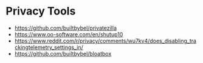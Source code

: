 # Privacy Tools
- https://github.com/builtbybel/privatezilla
- https://www.oo-software.com/en/shutup10
- https://www.reddit.com/r/privacy/comments/wu7kv4/does_disabling_trackingtelemetry_settings_in/
- https://github.com/builtbybel/bloatbox
